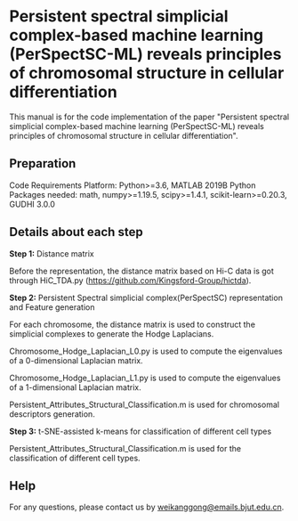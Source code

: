 # **Persistent spectral simplicial complex-based machine learning (PerSpectSC-ML) reveals principles of chromosomal structure in cellular differentiation**
This manual is for the code implementation of the paper "Persistent spectral simplicial complex-based machine learning (PerSpectSC-ML) reveals principles of chromosomal structure in cellular differentiation".

## Preparation
Code Requirements
Platform: Python>=3.6, MATLAB 2019B
Python Packages needed: math, numpy>=1.19.5, scipy>=1.4.1, scikit-learn>=0.20.3, GUDHI 3.0.0

## Details about each step

**Step 1:** Distance matrix

Before the representation, the distance matrix based on Hi-C data is got through HiC_TDA.py (https://github.com/Kingsford-Group/hictda).

**Step 2:** Persistent Spectral simplicial complex(PerSpectSC) representation and Feature generation

For each chromosome, the distance matrix is used to construct the simplicial complexes to generate the Hodge Laplacians.

Chromosome_Hodge_Laplacian_L0.py is used to compute the eigenvalues of a 0-dimensional Laplacian matrix.

Chromosome_Hodge_Laplacian_L1.py is used to compute the eigenvalues of a 1-dimensional Laplacian matrix.

Persistent_Attributes_Structural_Classification.m is used for chromosomal descriptors generation.

**Step 3:** t-SNE-assisted k-means for classification of different cell types

Persistent_Attributes_Structural_Classification.m is used for the classification of different cell types.

## Help
For any questions, please contact us by weikanggong@emails.bjut.edu.cn.